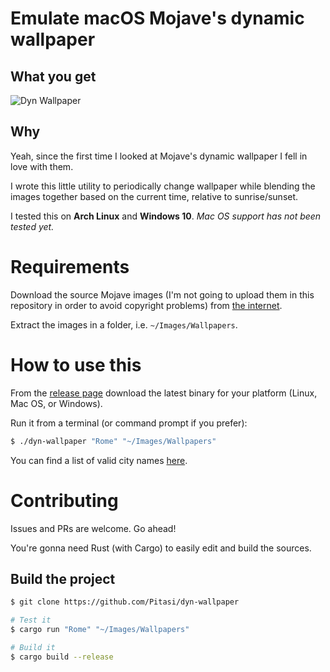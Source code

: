 # Emulate macOS Mojave's dynamic wallpaper

## What you get

![Dyn Wallpaper](https://i.imgur.com/0rJw98D.gif)

## Why

Yeah, since the first time I looked at Mojave's dynamic wallpaper I fell in
love with them.

I wrote this little utility to periodically change wallpaper while blending the
images together based on the current time, relative to sunrise/sunset.

I tested this on **Arch Linux** and **Windows 10**.
*Mac OS support has not been tested yet.*


# Requirements

Download the source Mojave images (I'm not going to upload them in this
repository in order to avoid copyright problems) from
[the internet](https://www.reddit.com/r/apple/comments/8oz25c/all_16_full_resolution_macos_mojave_dynamic/).

Extract the images in a folder, i.e. `~/Images/Wallpapers`.


# How to use this

From the [release page](https://github.com/Pitasi/dyn-wallpaper/releases)
download the latest binary for your platform (Linux, Mac OS, or Windows).

Run it from a terminal (or command prompt if you prefer):
```sh
$ ./dyn-wallpaper "Rome" "~/Images/Wallpapers"
```

You can find a list of valid city names [here](https://astral.readthedocs.io/en/latest/#cities).


# Contributing

Issues and PRs are welcome. Go ahead!

You're gonna need Rust (with Cargo) to easily edit and build the sources.


## Build the project
```sh
$ git clone https://github.com/Pitasi/dyn-wallpaper

# Test it
$ cargo run "Rome" "~/Images/Wallpapers"

# Build it
$ cargo build --release
```
